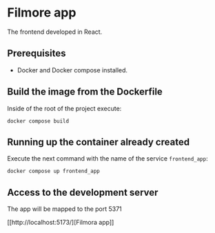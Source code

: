 # Filmore app
The frontend developed in React. 

## Prerequisites

 - Docker and Docker compose installed.

## Build the image from the Dockerfile

Inside of the root of the project execute:

```
docker compose build
```

## Running up the container already created

Execute the next command with the name of the service `frontend_app`:

```
docker compose up frontend_app
```

## Access to the development server
The app will be mapped to the port 5371

[[http://localhost:5173/][Filmora app]]
